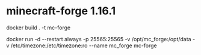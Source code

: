 # minecraft-forge 1.16.1
docker build . -t mc-forge

docker run -d --restart always  -p 25565:25565 -v /opt/mc_forge:/opt/data -v /etc/timezone:/etc/timezone:ro --name mc_forge mc-forge
